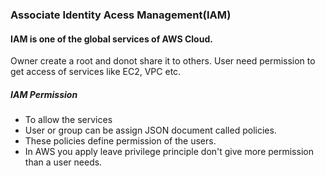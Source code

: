 ### Associate Identity Acess Management(IAM)

#### IAM is one of the global services of AWS Cloud.
Owner create a root and donot share it to others. User need permission to get access of services like EC2, VPC etc.

##### IAM Permission
+ To allow the services
+ User or group can be assign JSON document called policies.
+ These policies define permission of the users.
+ In AWS you apply leave privilege principle don't give more permission than a user needs.